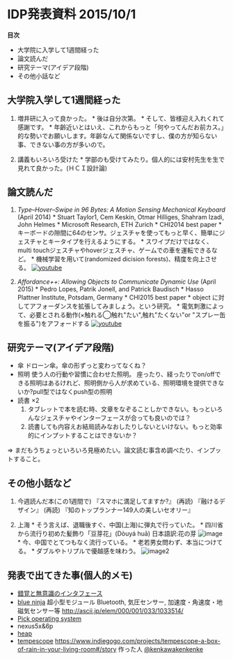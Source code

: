 # IDP発表資料 2015/10/1

**目次**
  * 大学院に入学して1週間経った
  * 論文読んだ
  * 研究テーマ(アイデア段階)
  * その他小話など

## 大学院入学して1週間経った
  1. 増井研に入って良かった。
    * 後は自分次第。
    * そして、皆様迎え入れくれて感謝です。
    * 年齡近いとはいえ、これからもっと「何やってんだお前カス。」的な勢いでお願いします。年齡なんて関係ないですし、僕の方が知らない事、できない事の方が多いので。

  2. 講義もいろいろ受けた
    * 学部のも受けてみたり。個人的には安村先生を生で見れて良かった。(ＨＣＩ設計論)

## 論文読んだ
  1. *Type–Hover–Swipe in 96 Bytes: A Motion Sensing Mechanical Keyboard* (April 2014)
    * Stuart Taylor1, Cem Keskin, Otmar Hilliges, Shahram Izadi, John Helmes
    * Microsoft Research, ETH Zurich
    * CHI2014 best paper
    * キーボードの隙間に64のセンサ。ジェスチャを使ってもっと早く、簡単にジェスチャとキータイプを行えるようにする。
    * スワイプだけではなく、multi touchジェスチャやhoverジェスチャ、ゲームでの車を運転できるなど。
    * 機械学習を用いて(randomized dicision forests)、精度を向上させる。
    [![youtube](http://img.youtube.com/vi/Y3dUeGNIX4M/0.jpg)](https://www.youtube.com/watch?v=Y3dUeGNIX4M)

  2. *Affordance++: Allowing Objects to Communicate Dynamic Use* (April 2015)
    * Pedro Lopes, Patrik Jonell, and Patrick Baudisch
    * Hasso Plattner Institute, Potsdam, Germany
    * CHI2015 best paper
    * object に対してアフォーダンスを拡張してみましょう。という研究。
    * 電気刺激によって、必要とされる動作(×触れる◯触れ"たい",触れ"たくない"or "スプレー缶を振る")をアフォードする
    [![youtube](http://img.youtube.com/vi/Gz4dphzBb6I/0.jpg)](https://www.youtube.com/watch?v=Gz4dphzBb6I)

## 研究テーマ(アイデア段階)
  * 傘
    ドローン傘。傘の形ずっと変わってなくね？
  * 照明
    使う人の行動や習慣に合わせた照明。
    座ったり、経ったりでon/offできる照明はあるけれど、照明側から人が求めている、照明環境を提供できないか?pull型ではなくpush型の照明
  * 読書 ×2
    1. タブレットで本を読む時、文章をなぞることしかできない。もっといろんなジェスチャやインターフェースが合っても良いのでは？
    2. 読書しても内容えお結局読みなおしたりしないといけない。もっと効率的にインプットすることはできないか？

  ⇒ まだもうちょっといろいろ見極めたい。論文読む事含め調べたり、インプットすること。

## その他小話など
  1. 今週読んだ本(この1週間で)
    『スマホに満足してますか?』 (再読)
    『融けるデザイン』 (再読)
    『知のトップランナー149人の美しいセオリー』

  2. 上海
    * そう言えば、退職後すぐ、中国(上海)に弾丸で行っていた。
    * 四川省から流行り初めた髪飾り「豆芽花」(Dòuyá huā)  日本語訳:花の芽
    ![image](http://livedoor.blogimg.jp/karapaia_zaeega/imgs/5/8/588db7fd.jpg)
    * 今、中国でとてつもなく流行っている。
    * 老若男女問わず、本当につけてる。
    * ダブルやトリプルで優越感を味わう。
    ![image2](http://livedoor.blogimg.jp/karapaia_zaeega/imgs/9/c/9cdbaed8.jpg)

## 発表で出てきた事(個人的メモ)
  * [錯覚と無意識のインタフェース](http://scivis.hateblo.jp/entry/20120225/1330129400)
  * [blue ninja](http://blueninja.cerevo.com/ja/)
    超小型モジュール
    Bluetooth, 気圧センサー, 加速度・角速度・地磁気センサー等
    http://ascii.jp/elem/000/001/033/1033514/
  * [Pick operating system](https://en.wikipedia.org/wiki/Pick_operating_system)
  * nexus5x&6p
  * [heap](http://e-words.jp/w/%E3%83%92%E3%83%BC%E3%83%97.html)
  * [tempescope](http://www.tempescope.com/)
    https://www.indiegogo.com/projects/tempescope-a-box-of-rain-in-your-living-room#/story
    作った人 [@kenkawakenkenke](https://twitter.com/kenkawakenkenke)
